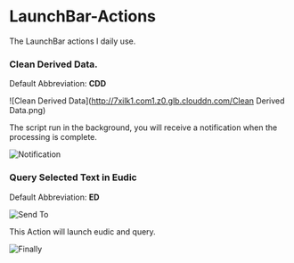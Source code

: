 # LaunchBar-Actions

The LaunchBar actions I daily use.


### Clean Derived Data.

Default Abbreviation: **CDD**

![Clean Derived Data](http://7xilk1.com1.z0.glb.clouddn.com/Clean Derived Data.png)

The script run in the background, you will receive a notification when the processing is complete. 

![Notification](http://7xilk1.com1.z0.glb.clouddn.com/2018-05-22-Screenshot02.png)


### Query Selected Text in Eudic

Default Abbreviation: **ED**

![Send To](http://7xilk1.com1.z0.glb.clouddn.com/910E037C-E6DC-45A0-9704-5FCA4AEAC2D7.png)


This Action will launch eudic and query.

![Finally](http://7xilk1.com1.z0.glb.clouddn.com/959747B9-2669-4A58-A81A-59C83B0D51DA.png)



